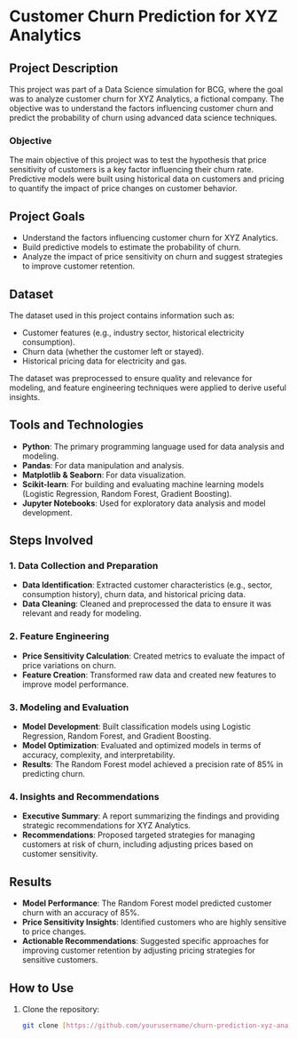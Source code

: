 # Customer Churn Prediction for XYZ Analytics

## Project Description
This project was part of a Data Science simulation for BCG, where the goal was to analyze customer churn for XYZ Analytics, a fictional company. The objective was to understand the factors influencing customer churn and predict the probability of churn using advanced data science techniques.

### Objective
The main objective of this project was to test the hypothesis that price sensitivity of customers is a key factor influencing their churn rate. Predictive models were built using historical data on customers and pricing to quantify the impact of price changes on customer behavior.

## Project Goals
- Understand the factors influencing customer churn for XYZ Analytics.
- Build predictive models to estimate the probability of churn.
- Analyze the impact of price sensitivity on churn and suggest strategies to improve customer retention.

## Dataset
The dataset used in this project contains information such as:
- Customer features (e.g., industry sector, historical electricity consumption).
- Churn data (whether the customer left or stayed).
- Historical pricing data for electricity and gas.

The dataset was preprocessed to ensure quality and relevance for modeling, and feature engineering techniques were applied to derive useful insights.

## Tools and Technologies
- **Python**: The primary programming language used for data analysis and modeling.
- **Pandas**: For data manipulation and analysis.
- **Matplotlib & Seaborn**: For data visualization.
- **Scikit-learn**: For building and evaluating machine learning models (Logistic Regression, Random Forest, Gradient Boosting).
- **Jupyter Notebooks**: Used for exploratory data analysis and model development.

## Steps Involved

### 1. Data Collection and Preparation
- **Data Identification**: Extracted customer characteristics (e.g., sector, consumption history), churn data, and historical pricing data.
- **Data Cleaning**: Cleaned and preprocessed the data to ensure it was relevant and ready for modeling.

### 2. Feature Engineering
- **Price Sensitivity Calculation**: Created metrics to evaluate the impact of price variations on churn.
- **Feature Creation**: Transformed raw data and created new features to improve model performance.

### 3. Modeling and Evaluation
- **Model Development**: Built classification models using Logistic Regression, Random Forest, and Gradient Boosting.
- **Model Optimization**: Evaluated and optimized models in terms of accuracy, complexity, and interpretability.
- **Results**: The Random Forest model achieved a precision rate of 85% in predicting churn.

### 4. Insights and Recommendations
- **Executive Summary**: A report summarizing the findings and providing strategic recommendations for XYZ Analytics.
- **Recommendations**: Proposed targeted strategies for managing customers at risk of churn, including adjusting prices based on customer sensitivity.

## Results
- **Model Performance**: The Random Forest model predicted customer churn with an accuracy of 85%.
- **Price Sensitivity Insights**: Identified customers who are highly sensitive to price changes.
- **Actionable Recommendations**: Suggested specific approaches for improving customer retention by adjusting pricing strategies for sensitive customers.

## How to Use
1. Clone the repository:
   ```bash
   git clone [https://github.com/yourusername/churn-prediction-xyz-analytics.git](https://github.com/Garehmalika/Analyse-du-Churn-Client-pour-PowerCo-Analytics.git)
